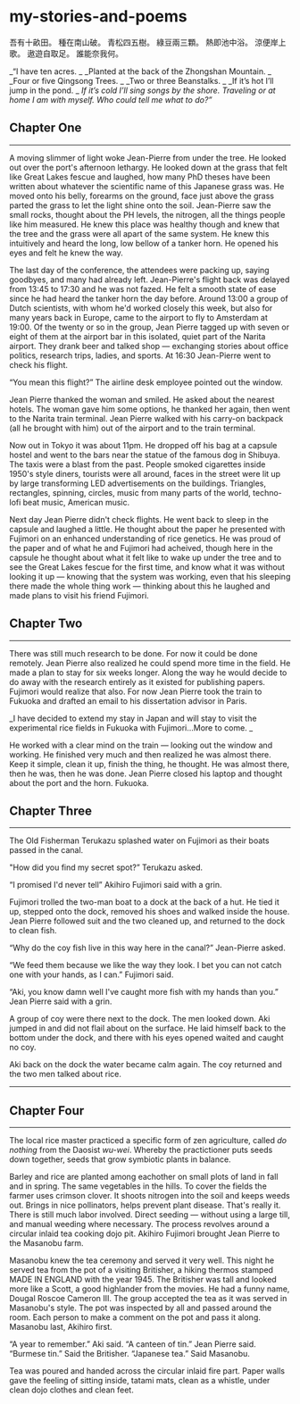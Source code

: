 # my-stories-and-poems
吾有十畝田。
種在南山破。
青松四五樹。
綠豆兩三顆。
熱即池中浴。
涼便岸上歌。
遨遊自取足。
誰能奈我何。


_“I have ten acres. _
_Planted at the back of the Zhongshan Mountain. _
_Four or five Qingsong Trees. _
_Two or three Beanstalks. _
_If it’s hot I’ll jump in the pond. _
_If it’s cold I’ll sing songs by the shore._
_Traveling or at home I am with myself._
_Who could tell me what to do?”_



## Chapter One
----
A moving slimmer of light woke Jean-Pierre from under the tree. He looked out over the port's afternoon lethargy. He looked down at the grass that felt like Great Lakes fescue and laughed, how many PhD theses have been written about whatever the scientific name of this Japanese grass was. He moved onto his belly, forearms on the ground, face just above the grass parted the grass to let the light shine onto the soil. Jean-Pierre saw the small rocks, thought about the PH levels, the nitrogen, all the things people like him measured. He knew this place was healthy though and knew that the tree and the grass were all apart of the same system. He knew this intuitively and heard the long, low bellow of a tanker horn. He opened his eyes and felt he knew the way. 

The last day of the conference, the attendees were packing up, saying goodbyes, and many had already left. Jean-Pierre's flight back was delayed from 13:45 to 17:30 and he was not fazed. He felt a smooth state of ease since he had heard the tanker horn the day before. Around 13:00 a group of Dutch scientists, with whom he'd worked closely this week, but also for many years back in Europe, came to the airport to fly to Amsterdam at 19:00. Of the twenty or so in the group, Jean Pierre tagged up with seven or eight of them at the airport bar in this isolated, quiet part of the Narita airport. They drank beer and talked shop — exchanging stories about office politics, research trips, ladies, and sports. At 16:30 Jean-Pierre went to check his flight. 

“You mean this flight?” The airline desk employee pointed out the window. 

Jean Pierre thanked the woman and smiled. He asked about the nearest hotels. The woman gave him some options, he thanked her again, then went to the Narita train terminal. Jean Pierre walked with his carry-on backpack (all he brought with him) out of the airport and to the train terminal.

Now out in Tokyo it was about 11pm. He dropped off his bag at a capsule hostel and went to the bars near the statue of the famous dog in Shibuya. The taxis were a blast from the past. People smoked cigarettes inside 1950's style diners, tourists were all around, faces in the street were lit up by large transforming LED advertisements on the buildings. Triangles, rectangles, spinning, circles, music from many parts of the world, techno-lofi beat music, American music. 

Next day Jean Pierre didn't check flights. He went back to sleep in the capsule and laughed a little. He thought about the paper he presented with Fujimori on an enhanced understanding of rice genetics. He was proud of the paper and of what he and Fujimori had acheived, though here in the capsule he thought about what it felt like to wake up under the tree and to see the Great Lakes fescue for the first time, and know what it was without looking it up — knowing that the system was working, even that his sleeping there made the whole thing work — thinking about this he laughed and made plans to visit his friend Fujimori. 

## Chapter Two

----
There was still much research to be done. For now it could be done remotely. Jean Pierre also realized he could spend more time in the field. He made a plan to stay for six weeks longer. Along the way he would decide to do away with the research entirely as it existed for publishing papers. Fujimori would realize that also. For now Jean Pierre took the train to Fukuoka and drafted an email to his dissertation advisor in Paris. 

_I have decided to extend my stay in Japan and will stay to visit the experimental rice fields in Fukuoka with Fujimori...More to come. _

He worked with a clear mind on the train — looking out the window and working. He finished very much and then realized he was almost there. Keep it simple, clean it up, finish the thing, he thought. He was almost there, then he was, then he was done. Jean Pierre closed his laptop and thought about the port and the horn. Fukuoka. 

## Chapter Three
----
The Old Fisherman Terukazu splashed water on Fujimori as their boats passed in the canal. 

"How did you find my secret spot?” Terukazu asked. 

“I promised I'd never tell” Akihiro Fujimori said with a grin. 

Fujimori trolled the two-man boat to a dock at the back of a hut. He tied it up, stepped onto the dock, removed his shoes and walked inside the house. Jean Pierre followed suit and the two cleaned up, and returned to the dock to clean fish. 

“Why do the coy fish live in this way here in the canal?” Jean-Pierre asked. 

“We feed them because we like the way they look. I bet you can not catch one with your hands, as I can.” Fujimori said. 

“Aki, you know damn well I've caught more fish with my hands than you.” Jean Pierre said with a grin. 

A group of coy were there next to the dock. The men looked down. Aki jumped in and did not flail about on the surface. He laid himself back to the bottom under the dock, and there with his eyes opened waited and caught no coy.

Aki back on the dock the water became calm again. The coy returned and the two men talked about rice. 


----
## Chapter Four
----
The local rice master practiced a specific form of zen agriculture, called _do nothing_ from the Daosist _wu-wei_.  Whereby the practictioner puts seeds down together, seeds that grow symbiotic plants in balance. 

Barley and rice are planted among eachother on small plots of land in fall and in spring. The same vegetables in the hills. To cover the fields the farmer uses crimson clover. It shoots nitrogen into the soil and keeps weeds out. Brings in nice pollinators, helps prevent plant disease. That's really it. There is still much labor involved. Direct seeding — without using a large till, and manual weeding where necessary. The process revolves around a circular inlaid tea cooking dojo pit. Akihiro Fujimori brought Jean Pierre to the Masanobu farm.

Masanobu knew the tea ceremony and served it very well. This night he served tea from the pot of a visiting Britisher, a hiking thermos stamped MADE IN ENGLAND with the year 1945. The Britisher was tall and looked more like a Scott, a good highlander from the movies. He had a funny name, Dougal Roscoe Cameron III. The group accepted the tea as it was served in Masanobu's style. The pot was inspected by all and passed around the room. Each person to make a comment on the pot and pass it along. Masanobu last, Akihiro first.

“A year to remember.” Aki said.
“A canteen of tin.” Jean Pierre said.
“Burmese tin.” Said the Britisher.
“Japanese tea.” Said Masanobu. 

Tea was poured and handed across the circular inlaid fire part. Paper walls gave the feeling of sitting inside, tatami mats, clean as a whistle, under clean dojo clothes and clean feet. 
